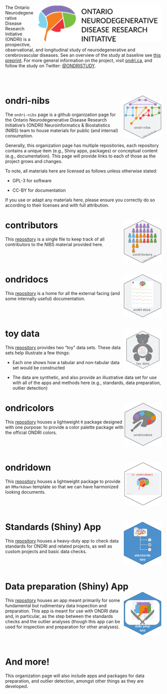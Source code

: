 
# <img src='etc/ONDRIlogo.png' align="right" height="120"/>

The Ontario Neurodegenerative Disease Research Initiative (ONDRI) is a
prospective, observational, and longitudinal study of neurodegenerative
and cerebrovascular diseases. See an overview of the study at baseline
see [this
preprint](https://www.medrxiv.org/content/10.1101/2020.07.30.20165456v1.full).
For more general information on the project, visit
[ondri.ca](https://ondri.ca/), and follow the study on Twitter:
[@ONDRISTUDY](https://twitter.com/ONDRISTUDY/).

<br><br>

# ondri-nibs <img src='etc/ondrinibs_hex.png' align="right" height="139"/>

The `ondri-nibs` page is a github organization page for the Ontario
Neurodegenerative Disease Research Initiative’s (ONDRI) Neuroinformatics
& Biostatistics (NIBS) team to house materials for public (and internal)
consumption.

Generally, this organization page has multiple repositories, each
repository contains a unique item (e.g., Shiny apps, packages) or
conceptual content (e.g., documentation). This page will provide links
to each of those as the project grows and changes.

To note, all materials here are licensed as follows unless otherwise
stated:

  - GPL-3 for software

  - CC-BY for documentation

If you use or adapt any materials here, please ensure you correctly do
so according to their licenses and with full attribution.

# contributors <img src='etc/contributors_hex.png' align="right" height="139"/>

This [repository](https://github.com/ondri-nibs/contributors) is a
single file to keep track of all contributors to the NIBS material
provided here.

<br><br>

# ondridocs <img src='etc/ondridocs.png' align="right" height="139"/>

This [repository](https://github.com/ondri-nibs/documentation) is a home
for all the external facing (and some internally useful) documentation.

<br><br>

# toy data <img src='etc/toy_data_hex.png' align="right" height="139"/>

This [repository](https://github.com/ondri-nibs/toy_data) provides two
“toy” data sets. These data sets help illustrate a few things:

  - Each one shows how a tabular and non-tabular data set would be
    constructed

  - The data are synthetic, and also provide an illustrative data set
    for use with all of the apps and methods here (e.g., standards, data
    preparation, outlier detection)

# ondricolors <img src='etc/ondricolors.png' align="right" height="139"/>

This [repository](https://github.com/ondri-nibs/ondricolors) houses a
lightweight `R` package designed with one purpose: to provide a color
palette package with the official ONDRI colors.

<br><br>

# ondridown <img src='etc/ondridown_hex.png' align="right" height="139"/>

This [repository](https://github.com/ondri-nibs/ondridown) houses a
lightweight package to provide an `RMarkdown` template so that we can
have harmonized looking documents.

<br><br>

# Standards (Shiny) App <img src='etc/standards_app_hex.png' align="right" height="139"/>

This [repository](https://github.com/ondri-nibs/standards_app) houses a
heavy-duty app to check data standards for ONDRI and related projects,
as well as custom projects and basic data checks.

<br><br>

# Data preparation (Shiny) App <img src='etc/dataprep_app_logo.png' align="right" height="139"/>

This [repository](https://github.com/ondri-nibs/dataprep_app) houses an
app meant primarily for some fundamental but rudimentary data inspection
and preparation. This app is meant for use with ONDRI data and, in
particular, as the step between the standards checks and the outlier
analyses (though this app can be used for inspection and preparation for
other analyses).

<br><br>

# And more\!

This organization page will also include apps and packages for data
preparation, and outlier detection, amongst other things as they are
developed.
